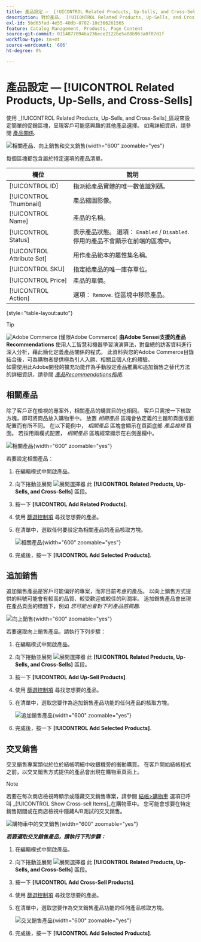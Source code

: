 ```yaml
---
title: 產品設定 —  [!UICONTROL Related Products, Up-Sells, and Cross-Sells]
description: 對於產品， [!UICONTROL Related Products, Up-Sells, and Cross-Sells] 設定會定義產品頁面上的簡單促銷區塊，以強調您選擇的其他產品。
exl-id: 5bd65fad-4e55-40db-8702-10c366261565
feature: Catalog Management, Products, Page Content
source-git-commit: 01148770946a236ece2122be5a88b963a0f07d1f
workflow-type: tm+mt
source-wordcount: '606'
ht-degree: 0%

---
```


# 產品設定 —  [!UICONTROL Related Products, Up-Sells, and Cross-Sells]

使用 _[!UICONTROL Related Products, Up-Sells, and Cross-Sells]_區段來設定簡單的促銷區塊，呈現客戶可能感興趣的其他產品選擇。 如需詳細資訊，請參閱 [產品關係](../merchandising-promotions/product-relationships.md).

![相關產品、向上銷售和交叉銷售](./assets/product-related-up-sell-cross-sell.png){width="600" zoomable="yes"}

每個區塊都包含屬於特定選項的產品清單。

| 欄位 | 說明 |
|--- |--- |
| [!UICONTROL ID] | 指派給產品實體的唯一數值識別碼。 |
| [!UICONTROL Thumbnail] | 產品縮圖影像。 |
| [!UICONTROL Name] | 產品的名稱。 |
| [!UICONTROL Status] | 表示產品狀態。 選項： `Enabled` / `Disabled`. 停用的產品不會顯示在前端的區塊中。 |
| [!UICONTROL Attribute Set] | 用作產品範本的屬性集名稱。 |
| [!UICONTROL SKU] | 指定給產品的唯一庫存單位。 |
| [!UICONTROL Price] | 產品的單價。 |
| [!UICONTROL Action] | 選項： `Remove`. 從區塊中移除產品。 |

{style="table-layout:auto"}

>[!TIP]
>
>![Adobe Commerce](../assets/adobe-logo.svg) (僅限Adobe Commerce) **由Adobe Sensei支援的產品Recommendations** 使用人工智慧和機器學習演演算法，對彙總的訪客資料進行深入分析，藉此簡化定義產品關係的程式。 此資料與您的Adobe Commerce目錄結合後，可為購物者提供極為引人入勝、相關且個人化的體驗。
><br/>
>如需使用此Adobe開發的擴充功能作為手動設定產品推薦和追加銷售之替代方法的詳細資訊，請參閱 _[產品Recommendations指南](https://experienceleague.adobe.com/docs/commerce-merchant-services/product-recommendations/guide-overview.html)_.

## 相關產品

除了客戶正在檢視的專案外，相關產品的購買目的也相同。 客戶只需按一下核取方塊，即可將商品放入購物車中。 放置 _相關產品_ 區塊會依定義的主題和頁面版面配置而有所不同。 在以下範例中， _相關產品_ 區塊會顯示在頁面底部 _產品檢視_ 頁面。 若採用兩欄式配置， _相關產品_ 區塊經常顯示在右側邊欄中。

![相關產品](./assets/storefront-product-related-products.png){width="600" zoomable="yes"}

若要設定相關產品：

1. 在編輯模式中開啟產品。

1. 向下捲動並展開 ![展開選擇器](../assets/icon-display-expand.png) 此 **[!UICONTROL Related Products, Up-Sells, and Cross-Sells]** 區段。

1. 按一下 **[!UICONTROL Add Related Products]**.

1. 使用 [篩選控制項](../getting-started/admin-grid-controls.md) 尋找您想要的產品。

1. 在清單中，選取任何要設定為相關產品的產品核取方塊。

   ![相關產品](./assets/products-related-add.png){width="600" zoomable="yes"}

1. 完成後，按一下 **[!UICONTROL Add Selected Products]**.

## 追加銷售

追加銷售產品是客戶可能偏好的專案，而非目前考慮的產品。 以向上銷售方式提供的料號可能會有較高的品質、較受歡迎或較佳的利潤率。 追加銷售產品會出現在產品頁面的標題下，例如 _您可能也會對下列產品感興趣_.

![向上銷售](./assets/storefront-product-upsell.png){width="600" zoomable="yes"}

若要選取向上銷售產品，請執行下列步驟：

1. 在編輯模式中開啟產品。

1. 向下捲動並展開 ![展開選擇器](../assets/icon-display-expand.png) 此 **[!UICONTROL Related Products, Up-Sells, and Cross-Sells]** 區段。

1. 按一下 **[!UICONTROL Add Up-Sell Products]**.

1. 使用 [篩選控制項](../getting-started/admin-grid-controls.md) 尋找您想要的產品。

1. 在清單中，選取您要作為追加銷售產品功能的任何產品的核取方塊。

   ![追加銷售產品](./assets/product-up-sell-add.png){width="600" zoomable="yes"}

1. 完成後，按一下 **[!UICONTROL Add Selected Products]**.

## 交叉銷售

交叉銷售專案類似於位於結帳明細中收銀機旁的衝動購買。 在客戶開始結帳程式之前，以交叉銷售方式提供的產品會出現在購物車頁面上。

>[!NOTE]
>
>若要在每次商店檢視時顯示或隱藏交叉銷售專案，請參閱 [結帳>購物車](../configuration-reference/sales/checkout.md) 選項已呼叫 _[!UICONTROL Show Cross-sell Items]_在購物車中。 您可能會想要在特定銷售期間或在商店檢視中隱藏A/B測試的交叉銷售。

![購物車中的交叉銷售](./assets/storefront-cart-cross-sells.png){width="600" zoomable="yes"}

**_若要選取交叉銷售產品，請執行下列步驟：_**

1. 在編輯模式中開啟產品。

1. 向下捲動並展開 ![展開選擇器](../assets/icon-display-expand.png) 此 **[!UICONTROL Related Products, Up-Sells, and Cross-Sells]** 區段。

1. 按一下 **[!UICONTROL Add Cross-Sell Products]**.

1. 使用 [篩選控制項](../getting-started/admin-grid-controls.md) 尋找您想要的產品。

1. 在清單中，選取您要作為交叉銷售產品功能的任何產品核取方塊。

   ![交叉銷售產品](./assets/product-cross-sell-add.png){width="600" zoomable="yes"}

1. 完成後，按一下 **[!UICONTROL Add Selected Products]**.
